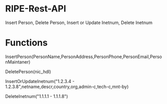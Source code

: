 # RIPE-Rest-API
Insert Person, Delete Person, Insert or Update Inetnum, Delete Inetnum

# Functions

InsertPerson(PersonName,PersonAddress,PersonPhone,PersonEmail,PersonMaintaner)

DeletePerson(nic_hdl)

InsertOrUpdateInetnum("1.2.3.4 - 1.2.3.8",netname,descr,country,org,admin-c,tech-c,mnt-by)

DeleteInetnum("1.1.1.1 - 1.1.1.8")
